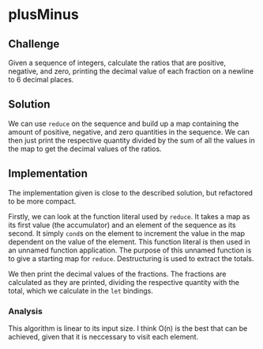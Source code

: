 # plusMinus

## Challenge

Given a sequence of integers, calculate the ratios that are positive, negative, and zero, printing the decimal value of each fraction on a newline to 6 decimal places.

## Solution

We can use `reduce` on the sequence and build up a map containing the amount of positive, negative, and zero quantities in the sequence. We can then just print the respective quantity divided by the sum of all the values in the map to get the decimal values of the ratios. 

## Implementation

The implementation given is close to the described solution, but refactored to be more compact. 

Firstly, we can look at the function literal used by `reduce`. It takes a map as its first value (the accumulator) and an element of the sequence as its second. It simply `cond`s on the element to increment the value in the map dependent on the value of the element. This function literal is then used in an unnamed function application. The purpose of this unnamed function is to give a starting map for `reduce`. Destructuring is used to extract the totals.

We then print the decimal values of the fractions. The fractions are calculated as they are printed, dividing the respective quantity with the total, which we calculate in the `let` bindings.

### Analysis

This algorithm is linear to its input size. I think O(n) is the best that can be achieved, given that it is neccessary to visit each element.
